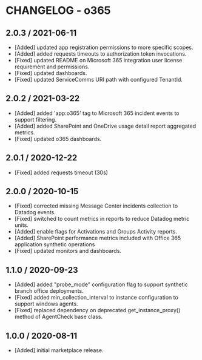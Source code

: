 # CHANGELOG - o365

## 2.0.3 / 2021-06-11

* [Added] updated app registration permissions to more specific scopes.
* [Added] added requests timeouts to authorization token invocations.
* [Fixed] updated README on Microsoft 365 integration user license requirement and permissions.
* [Fixed] updated dashboards.
* [Fixed] updated ServiceComms URI path with configured TenantId.

## 2.0.2 / 2021-03-22

* [Added] added 'app:o365' tag to Microsoft 365 incident events to support filtering.
* [Added] added SharePoint and OneDrive usage detail report aggregated metrics.
* [Fixed] updated o365 dashboards.

## 2.0.1 / 2020-12-22

* [Fixed] added requests timeout (30s)

## 2.0.0 / 2020-10-15

* [Fixed] corrected missing Message Center incidents collection to Datadog events.
* [Fixed] switched to count metrics in reports to reduce Datadog metric units.
* [Added] enable flags for Activations and Groups Activity reports.
* [Added] SharePoint performance metrics included with Office 365 application synthetic operations
* [Fixed] updated monitors and dashboards.

## 1.1.0 / 2020-09-23

* [Added] added "probe_mode" configuration flag to support synthetic branch office deployments.
* [Fixed] added min_collection_interval to instance configuration to support windows agents.
* [Fixed] replaced dependency on deprecated get_instance_proxy() method of AgentCheck base class.

## 1.0.0 / 2020-08-11

* [Added] initial marketplace release.
